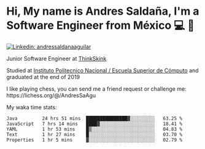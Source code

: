 # Hi, My name is Andres Saldaña, I'm a Software Engineer from México :computer: :boy:

[![Linkedin: andressaldanaaguilar](https://img.shields.io/badge/-andressaldanaaguilar-blue?style=flat-square&logo=Linkedin&logoColor=white&link=https://www.linkedin.com/in/thaianebraga/)](https://www.linkedin.com/in/andressaldanaaguilar)

<p>Junior Software Engineer at <a href="https://www.thinkskink.com/">ThinkSkink</a></p>
<p>Studied at <a href="https://en.wikipedia.org/wiki/ESCOM">Instituto Politecnico Nacional / Escuela Superior de Cómputo</a> and graduated at the end of 2019</p>
<p>I like playing chess, you can send me a friend request or challenge me: https://lichess.org/@/AndresSaAgu</p>

<p> My waka time stats: </p>

<!--START_SECTION:waka-->
```text
Java         24 hrs 51 mins  ███████████████▓░░░░░░░░░   63.25 % 
JavaScript   7 hrs 14 mins   ████▓░░░░░░░░░░░░░░░░░░░░   18.41 % 
YAML         1 hr 53 mins    █▒░░░░░░░░░░░░░░░░░░░░░░░   04.83 % 
Text         1 hr 27 mins    █░░░░░░░░░░░░░░░░░░░░░░░░   03.70 % 
Properties   1 hr 5 mins     ▓░░░░░░░░░░░░░░░░░░░░░░░░   02.79 % 
```
<!--END_SECTION:waka-->
